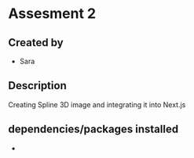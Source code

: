 # Assesment 2

## Created by
- Sara

## Description
Creating Spline 3D image and integrating it into Next.js

## dependencies/packages installed
- 